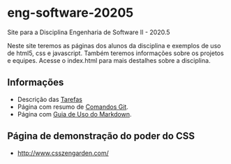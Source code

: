 # eng-software-20205

Site para a Disciplina Engenharia de Software II - 2020.5

Neste site teremos as páginas dos alunos da disciplina e exemplos de uso de html5, css e javascript. 
Também teremos informações sobre os projetos e equipes. Acesse o index.html para mais destalhes sobre a disciplina.

## Informações

* Descrição das [Tarefas](docs/tarefas.md)
* Página com resumo de [Comandos Git](docs/github.md).
* Página com [Guia de Uso do Markdown](https://docs.pipz.com/central-de-ajuda/learning-center/guia-basico-de-markdown).

## Página de demonstração do poder do CSS

* http://www.csszengarden.com/
